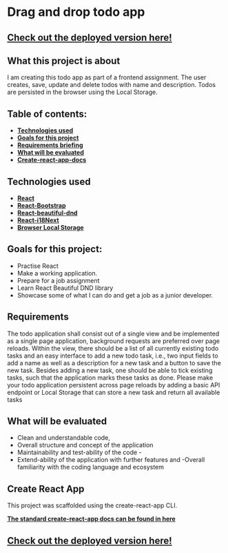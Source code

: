 # Drag and drop todo app

## [Check out the deployed version here!](https://giovani-zanetti-drag-and-drop-todo.netlify.app/#/action-1)

## What this project is about

I am creating this todo app as part of a frontend assignment.
The user creates, save, update and delete todos with name and description.
Todos are persisted in the browser using the Local Storage.

## Table of contents:

- **[Technologies used](#technologies-used)**
- **[Goals for this project](#goals-for-this-project)**
- **[Requirements briefing](#requirements)**
- **[What will be evaluated](#what-will-be-evaluated)**
- **[Create-react-app-docs](#create-react-app)**

## Technologies used

- **[React](./src/components/recipe/RecipeList/index.js)**
- **[React-Bootstrap](https://react-bootstrap.netlify.app/)**
- **[React-beautiful-dnd](https://github.com/atlassian/react-beautiful-dnd)**
- **[React-i18Next](https://react.i18next.com)**
- **[Browser Local Storage](https://developer.mozilla.org/en-US/docs/Web/API/Window/localStorage)**

## Goals for this project:

- Practise React
- Make a working application.
- Prepare for a job assignment
- Learn React Beautiful DND library
- Showcase some of what I can do and get a job as a junior developer.

## Requirements

The todo application shall consist out of a single view and be implemented as a single page application, background requests are preferred over page reloads. Within the view, there should be a list of all currently existing todo tasks and an easy interface to add a new todo task, i.e., two input fields to add a name as well as a description for a new task and a button to save the new task. Besides adding a new task, one should be able to tick existing tasks, such that the application marks these tasks as done. Please make your todo application persistent across page reloads by adding a basic API endpoint or Local Storage that can store a new task and return all available tasks

## What will be evaluated

- Clean and understandable code,
- Overall structure and concept of the application
- Maintainability and test-ability of the code -
- Extend-ability of the application with further features and
-Overall familiarity with the coding language and ecosystem

## Create React App

This project was scaffolded using the create-react-app CLI.

**[The standard create-react-app docs can be found in here](./ReactREADME.md)**

## [Check out the deployed version here!](https://giovani-zanetti-drag-and-drop-todo.netlify.app/#/action-1)
